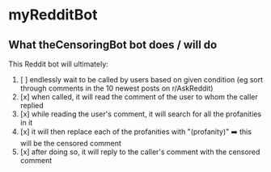 # myRedditBot

## What theCensoringBot bot does / will do
This Reddit bot will ultimately:
1. [ ] endlessly wait to be called by users based on given condition (eg sort through comments in the 10 newest posts on r/AskReddit)
2. [x] when called, it will read the comment of the user to whom the caller replied
3. [x] while reading the user's comment, it will search for all the profanities in it
4. [x] it will then replace each of the profanities with "(profanity)" :arrow_right: this will be the censored comment
5. [x] after doing so, it will reply to the caller's comment with the censored comment
